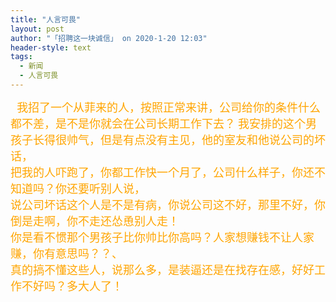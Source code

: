 ```yaml
---
title: "人言可畏"
layout: post
author: "「招聘这一块诚信」 on 2020-1-20 12:03"
header-style: text
tags:
  - 新闻
  - 人言可畏
---
```


<head></head>
<body>
 <font size="4"><font color="#ffa500">&nbsp;&nbsp;我招了一个从菲来的人，按照正常来讲，公司给你的条件什么都不差，是不是你就会在公司长期工作下去？</font></font>
 <font size="4"><font color="#ffa500">我安排的这个男孩子长得很帅气，但是有点没有主见，他的室友和他说公司的坏话，</font></font>
 <br> 
 <font size="4"><font color="#ffa500">把我的人吓跑了，你都工作快一个月了，公司什么样子，你还不知道吗？你还要听别人说，</font></font>
 <br> 
 <font size="4"><font color="#ffa500">说公司坏话这个人是不是有病，你说公司这不好，那里不好，你倒是走啊，你不走还怂恿别人走！</font></font>
 <br> 
 <font size="4"><font color="#ffa500">你是看不惯那个男孩子比你帅比你高吗？人家想赚钱不让人家赚，你有意思吗？？、</font></font>
 <br> 
 <font size="4"><font color="#ffa500">真的搞不懂这些人，说那么多，是装逼还是在找存在感，好好工作不好吗？多大人了！</font></font>
 <br>
</body>


